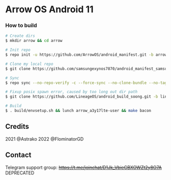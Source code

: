 # Arrow OS Android 11

### How to build ###

```bash
# Create dirs
$ mkdir arrow && cd arrow

# Init repo
$ repo init -u https://github.com/ArrowOS/android_manifest.git -b arrow-11.0

# Clone my local repo
$ git clone https://github.com/samsungexynos7870/android_manifest_samsung_a3y17lte.git -b arrow-11 .repo/local_manifests

# Sync
$ repo sync --no-repo-verify -c --force-sync --no-clone-bundle --no-tags --optimized-fetch --prune -j`nproc` && git clone https://github.com/samsungexynos7870/android_hardware_standalone-ported_interfaces.git -b hardware/standalone-ported && cp -r hardware/standalone-ported/power hardware/arrow/interfaces && cp -r hardware/standalone-ported/powershare hardware/arrow/interfaces && rm -rf hardware/standalone-ported

# Fixup posix spawn error, caused by too long out dir path
$ git clone https://github.com/LineageOS/android_build_soong.git -b lineage18.1 tmp && cp -r tmp/ui/build/config.go build/soong/ui/build && rm -rf tmp

# Build
$ . build/envsetup.sh && lunch arrow_a3y17lte-user && make bacon 
```

## Credits
2021 @Astrako 2022 @FlominatorGD

## Contact
Telegram support group: <s>https://t.me/joinchat/D1Jk_VbieGBXOWZt2y8O7A</s> DEPRECATED
